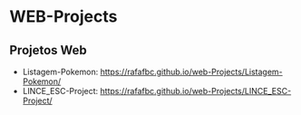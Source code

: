 # WEB-Projects
## Projetos Web
- Listagem-Pokemon: <https://rafafbc.github.io/web-Projects/Listagem-Pokemon/>
- LINCE_ESC-Project: <https://rafafbc.github.io/web-Projects/LINCE_ESC-Project/>
